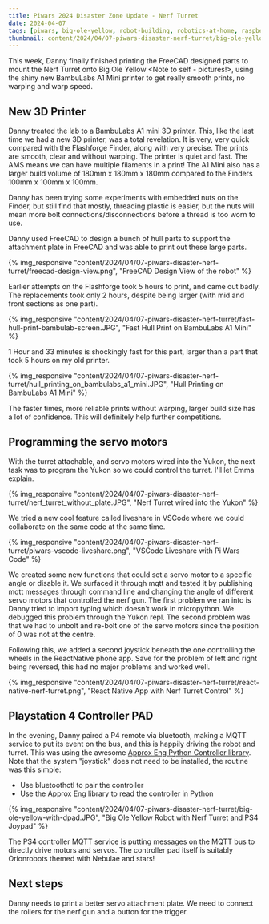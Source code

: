 ```yaml
---
title: Piwars 2024 Disaster Zone Update - Nerf Turret
date: 2024-04-07
tags: [piwars, big-ole-yellow, robot-building, robotics-at-home, raspberry pi, raspberry pi pico, servo motor, mqtt, react-native]
thumbnail: content/2024/04/07-piwars-disaster-nerf-turret/big-ole-yellow-with-dpad.JPG
---
```

This week, Danny finally finished printing the FreeCAD designed parts to mount the Nerf Turret onto Big Ole Yellow <Note to self - pictures!>, using the shiny new BambuLabs A1 Mini printer to get really smooth prints, no warping and warp speed.

## New 3D Printer

Danny treated the lab to a BambuLabs A1 mini 3D printer. This, like the last time we had a new 3D printer, was a total revelation. It is very, very quick compared with the Flashforge Finder, along with very precise. The prints are smooth, clear and without warping. The printer is quiet and fast. The AMS means we can have multiple filaments in a print! The A1 Mini also has a larger build volume of 180mm x 180mm x 180mm compared to the Finders 100mm x 100mm x 100mm.

Danny has been trying some experiments with embedded nuts on the Finder, but still find that mostly, threading plastic is easier, but the nuts will mean more bolt connections/disconnections before a thread is too worn to use.

Danny used FreeCAD to design a bunch of hull parts to support the attachment plate in FreeCAD and was able to print out these large parts.

{% img_responsive "content/2024/04/07-piwars-disaster-nerf-turret/freecad-design-view.png", "FreeCAD Design View of the robot" %}

Earlier attempts on the Flashforge took 5 hours to print, and came out badly. The replacements took only 2 hours, despite being larger (with mid and front sections as one part).

{% img_responsive "content/2024/04/07-piwars-disaster-nerf-turret/fast-hull-print-bambulab-screen.JPG", "Fast Hull Print on BambuLabs A1 Mini" %}

1 Hour and 33 minutes is shockingly fast for this part, larger than a part that took 5 hours on my old printer.

{% img_responsive "content/2024/04/07-piwars-disaster-nerf-turret/hull_printing_on_bambulabs_a1_mini.JPG", "Hull Printing on BambuLabs A1 Mini" %}

 The faster times, more reliable prints without warping, larger build size has a lot of confidence. This will definitely help further competitions.

## Programming the servo motors

With the turret attachable, and servo motors wired into the Yukon, the next task was to program the Yukon so we could control the turret. I'll let Emma explain.

{% img_responsive "content/2024/04/07-piwars-disaster-nerf-turret/nerf_turret_without_plate.JPG", "Nerf Turret wired into the Yukon" %}

We tried a new cool feature called liveshare in VSCode where we could collaborate on the same code at the same time.

{% img_responsive "content/2024/04/07-piwars-disaster-nerf-turret/piwars-vscode-liveshare.png", "VSCode Liveshare with Pi Wars Code" %}

We created some new functions that could set a servo motor to a specific angle or disable it. We surfaced it through mqtt and tested it by publishing mqtt messages through command line and changing the angle of different servo motors that controlled the nerf gun. The first problem we ran into is Danny tried to import typing which doesn't work in micropython. We debugged this problem through the Yukon repl. The second problem was that we had to unbolt and re-bolt one of the servo motors since the position of 0 was not at the centre.

Following this, we added a second joystick beneath the one controlling the wheels in the ReactNative phone app. Save for the problem of left and right being reversed, this had no major problems and worked well.

{% img_responsive "content/2024/04/07-piwars-disaster-nerf-turret/react-native-nerf-turret.png", "React Native App with Nerf Turret Control" %}

## Playstation 4 Controller PAD

In the evening, Danny paired a P4 remote via bluetooth, making a MQTT service to put its event on the bus, and this is happily driving the robot and turret. This was using the awesome [Approx Eng Python Controller library](https://github.com/ApproxEng/approxeng.input). Note that the system "joystick" does not need to be installed, the routine was this simple:

- Use bluetoothctl to pair the controller
- Use the Approx Eng library to read the controller in Python

{% img_responsive "content/2024/04/07-piwars-disaster-nerf-turret/big-ole-yellow-with-dpad.JPG", "Big Ole Yellow Robot with Nerf Turret and PS4 Joypad" %}

The PS4 controller MQTT service is putting messages on the MQTT bus to directly drive motors and servos. The controller pad itself is suitably Orionrobots themed with Nebulae and stars!

## Next steps

Danny needs to print a better servo attachment plate. We need to connect the rollers for the nerf gun and a button for the trigger.
